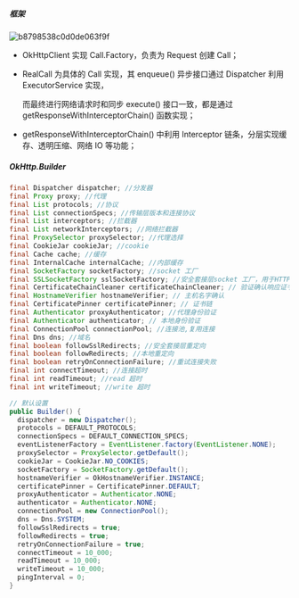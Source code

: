 ##### 框架

 ![b8798538c0d0de063f9f](F:\Typora\Nodes\Android\框架使用\OkHttp3\b8798538c0d0de063f9f.png)

- OkHttpClient 实现 Call.Factory，负责为 Request 创建 Call；

- RealCall 为具体的 Call 实现，其 enqueue() 异步接口通过 Dispatcher 利用 ExecutorService 实现，

    而最终进行网络请求时和同步 execute() 接口一致，都是通过 getResponseWithInterceptorChain() 函数实现；

- getResponseWithInterceptorChain() 中利用 Interceptor 链条，分层实现缓存、透明压缩、网络 IO 等功能；



##### OkHttp.Builder

```java
final Dispatcher dispatcher; //分发器 
final Proxy proxy; //代理
final List protocols; //协议 
final List connectionSpecs; //传输层版本和连接协议 
final List interceptors; //拦截器 
final List networkInterceptors; //网络拦截器 
final ProxySelector proxySelector; //代理选择
final CookieJar cookieJar; //cookie 
final Cache cache; //缓存 
final InternalCache internalCache; //内部缓存 
final SocketFactory socketFactory; //socket 工厂 
final SSLSocketFactory sslSocketFactory; //安全套接层socket 工厂，用于HTTPS
final CertificateChainCleaner certificateChainCleaner; // 验证确认响应证书 适用 HTTPS 请求连接的主机名。 
final HostnameVerifier hostnameVerifier; // 主机名字确认 
final CertificatePinner certificatePinner; // 证书链 
final Authenticator proxyAuthenticator; //代理身份验证 
final Authenticator authenticator; // 本地身份验证 
final ConnectionPool connectionPool; //连接池,复用连接 
final Dns dns; //域名 
final boolean followSslRedirects; //安全套接层重定向 
final boolean followRedirects; //本地重定向 
final boolean retryOnConnectionFailure; //重试连接失败 
final int connectTimeout; //连接超时 
final int readTimeout; //read 超时 
final int writeTimeout; //write 超时

// 默认设置
public Builder() {
  dispatcher = new Dispatcher();
  protocols = DEFAULT_PROTOCOLS;
  connectionSpecs = DEFAULT_CONNECTION_SPECS;
  eventListenerFactory = EventListener.factory(EventListener.NONE);
  proxySelector = ProxySelector.getDefault();
  cookieJar = CookieJar.NO_COOKIES;
  socketFactory = SocketFactory.getDefault();
  hostnameVerifier = OkHostnameVerifier.INSTANCE;
  certificatePinner = CertificatePinner.DEFAULT;
  proxyAuthenticator = Authenticator.NONE;
  authenticator = Authenticator.NONE;
  connectionPool = new ConnectionPool();
  dns = Dns.SYSTEM;
  followSslRedirects = true;
  followRedirects = true;
  retryOnConnectionFailure = true;
  connectTimeout = 10_000;
  readTimeout = 10_000;
  writeTimeout = 10_000;
  pingInterval = 0;
}
```

